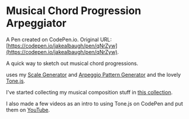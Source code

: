 # Musical Chord Progression Arpeggiator

A Pen created on CodePen.io. Original URL: [https://codepen.io/jakealbaugh/pen/qNrZyw](https://codepen.io/jakealbaugh/pen/qNrZyw).

A quick way to sketch out musical chord progressions.

uses my [Scale Generator](http://codepen.io/jakealbaugh/pen/NrdEYL/) and [Arpeggio Pattern Generator](http://codepen.io/jakealbaugh/pen/PzpzEO/) and the lovely [Tone.js](https://github.com/Tonejs/Tone.js).

I've started collecting my musical composition stuff in [this collection](http://codepen.io/collection/DBMpBQ/).

I also made a few videos as an intro to using Tone.js on CodePen and put them on [YouTube](https://www.youtube.com/watch?v=0uXDdTyYBYQ&list=PLTujTdKucISz9rx7gGqei3fAGrtA97uY0).
